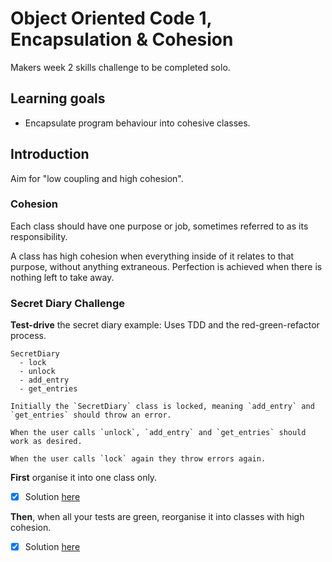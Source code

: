 Object Oriented Code 1, Encapsulation & Cohesion
================================================
Makers week 2 skills challenge to be completed solo. 

## Learning goals

* Encapsulate program behaviour into cohesive classes.

## Introduction

Aim for "low coupling and high cohesion". 

### Cohesion

Each class should have one purpose or job, sometimes referred to as its responsibility.

A class has high cohesion when everything inside of it relates to that purpose, without anything extraneous. Perfection is achieved when there is nothing left to take away.

### Secret Diary Challenge

**Test-drive** the secret diary example:
Uses TDD and the red-green-refactor process.

```
SecretDiary
  - lock
  - unlock
  - add_entry
  - get_entries

Initially the `SecretDiary` class is locked, meaning `add_entry` and `get_entries` should throw an error.

When the user calls `unlock`, `add_entry` and `get_entries` should work as desired.

When the user calls `lock` again they throw errors again.
```

**First** organise it into one class only.  
- [x] Solution [here](https://github.com/Whatapalaver/secret_diary/tree/master/one_class/lib)

**Then**, when all your tests are green, reorganise it into classes with high cohesion.  
- [x] Solution [here](https://github.com/Whatapalaver/secret_diary/blob/master/lib/secret_diary_encap.rb)
